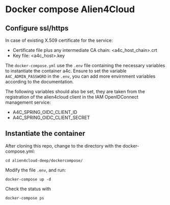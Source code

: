 # Docker compose Alien4Cloud

## Configure ssl/https

In case of existing X.509 certificate for the service:

* Certificate file plus any intermediate CA chain: <a4c_host_chain>.crt
* Key file: <a4c_host>.key

The `docker-compose.yml` use the `.env` file containing the necessary variables to instantiate the container a4c.
Ensure to set the variable
`A4C_ADMIN_PASSWORD` in the `.env`, you can add more envirnment variables according to the documentation.

The following variables should also be set, they are taken from the registration of the alien4cloud
client in the IAM OpenIDConnect management service:

* A4C_SPRING_OIDC_CLIENT_ID
* A4C_SPRING_OIDC_CLIENT_SECRET

## Instantiate the container

After cloning this repo, change to the directory with the docker-compose.yml:

```
cd alien4cloud-deep/dockercompose/
```

Modify the file `.env`, and run:

```
docker-compose up -d
```

Check the status with

```
docker-compose ps
```
